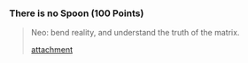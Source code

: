 ### There is no Spoon (100 Points)

> Neo: bend reality, and understand the truth of the matrix.
>
> [attachment]()